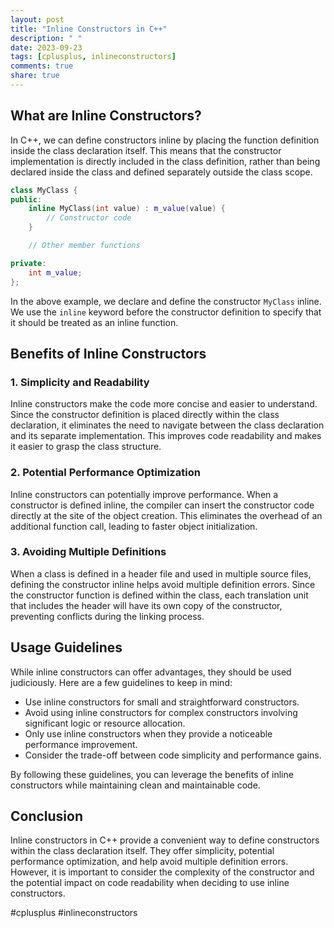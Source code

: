 ```yaml
---
layout: post
title: "Inline Constructors in C++"
description: " "
date: 2023-09-23
tags: [cplusplus, inlineconstructors]
comments: true
share: true
---
```


## What are Inline Constructors?

In C++, we can define constructors inline by placing the function definition inside the class declaration itself. This means that the constructor implementation is directly included in the class definition, rather than being declared inside the class and defined separately outside the class scope.

```cpp
class MyClass {
public:
    inline MyClass(int value) : m_value(value) {
        // Constructor code
    }

    // Other member functions

private:
    int m_value;
};
```

In the above example, we declare and define the constructor `MyClass` inline. We use the `inline` keyword before the constructor definition to specify that it should be treated as an inline function.

## Benefits of Inline Constructors

### 1. Simplicity and Readability

Inline constructors make the code more concise and easier to understand. Since the constructor definition is placed directly within the class declaration, it eliminates the need to navigate between the class declaration and its separate implementation. This improves code readability and makes it easier to grasp the class structure.

### 2. Potential Performance Optimization

Inline constructors can potentially improve performance. When a constructor is defined inline, the compiler can insert the constructor code directly at the site of the object creation. This eliminates the overhead of an additional function call, leading to faster object initialization.

### 3. Avoiding Multiple Definitions

When a class is defined in a header file and used in multiple source files, defining the constructor inline helps avoid multiple definition errors. Since the constructor function is defined within the class, each translation unit that includes the header will have its own copy of the constructor, preventing conflicts during the linking process.

## Usage Guidelines

While inline constructors can offer advantages, they should be used judiciously. Here are a few guidelines to keep in mind:

- Use inline constructors for small and straightforward constructors.
- Avoid using inline constructors for complex constructors involving significant logic or resource allocation.
- Only use inline constructors when they provide a noticeable performance improvement.
- Consider the trade-off between code simplicity and performance gains.

By following these guidelines, you can leverage the benefits of inline constructors while maintaining clean and maintainable code.

## Conclusion

Inline constructors in C++ provide a convenient way to define constructors within the class declaration itself. They offer simplicity, potential performance optimization, and help avoid multiple definition errors. However, it is important to consider the complexity of the constructor and the potential impact on code readability when deciding to use inline constructors.

#cplusplus #inlineconstructors